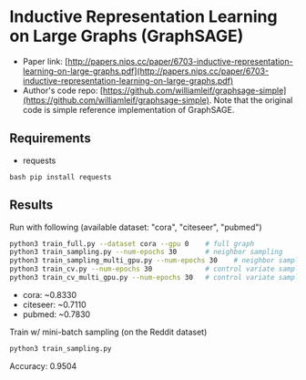 Inductive Representation Learning on Large Graphs (GraphSAGE)
============

- Paper link: [http://papers.nips.cc/paper/6703-inductive-representation-learning-on-large-graphs.pdf](http://papers.nips.cc/paper/6703-inductive-representation-learning-on-large-graphs.pdf)
- Author's code repo: [https://github.com/williamleif/graphsage-simple](https://github.com/williamleif/graphsage-simple). Note that the original code is 
simple reference implementation of GraphSAGE.

Requirements
------------
- requests

``bash
pip install requests
``


Results
-------

Run with following (available dataset: "cora", "citeseer", "pubmed")
```bash
python3 train_full.py --dataset cora --gpu 0    # full graph
python3 train_sampling.py --num-epochs 30       # neighbor sampling
python3 train_sampling_multi_gpu.py --num-epochs 30    # neighbor sampling with multi GPU
python3 train_cv.py --num-epochs 30             # control variate sampling
python3 train_cv_multi_gpu.py --num-epochs 30   # control variate sampling with multi GPU
```

* cora: ~0.8330 
* citeseer: ~0.7110
* pubmed: ~0.7830


Train w/ mini-batch sampling (on the Reddit dataset)
```bash
python3 train_sampling.py
```

Accuracy: 0.9504
